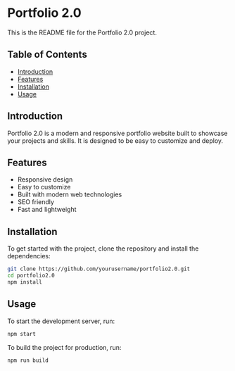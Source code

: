 # Portfolio 2.0

This is the README file for the Portfolio 2.0 project.

## Table of Contents

- [Introduction](#introduction)
- [Features](#features)
- [Installation](#installation)
- [Usage](#usage)

## Introduction

Portfolio 2.0 is a modern and responsive portfolio website built to showcase your projects and skills. It is designed to be easy to customize and deploy.

## Features

- Responsive design
- Easy to customize
- Built with modern web technologies
- SEO friendly
- Fast and lightweight

## Installation

To get started with the project, clone the repository and install the dependencies:

```bash
git clone https://github.com/yourusername/portfolio2.0.git
cd portfolio2.0
npm install
```

## Usage

To start the development server, run:

```bash
npm start
```

To build the project for production, run:

```bash
npm run build
```